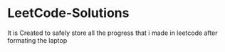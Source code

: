 # LeetCode-Solutions

It is Created to safely store all the progress that i made in leetcode after formating the laptop

